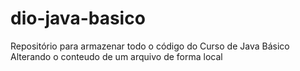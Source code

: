 # dio-java-basico
Repositório para armazenar todo o código do Curso de Java Básico
Alterando o conteudo de um arquivo de forma local
